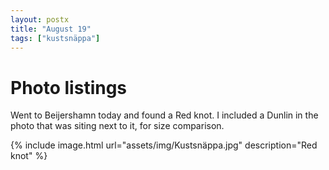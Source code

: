 ```yaml
---
layout: postx
title: "August 19"
tags: ["kustsnäppa"]
---
```

# Photo listings
Went to Beijershamn today and found a Red knot. I included a Dunlin in the
photo that was siting next to it, for size comparison.

{% include image.html url="assets/img/Kustsnäppa.jpg" description="Red knot" %}
